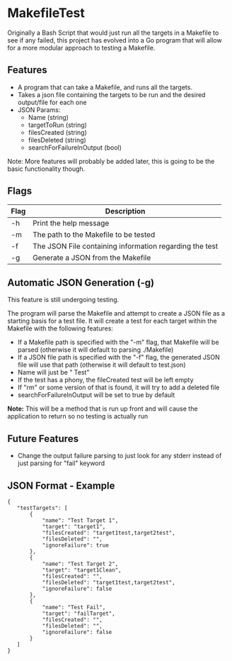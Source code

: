 # MakefileTest
Originally a Bash Script that would just run all the targets in a Makefile to see if any failed, this project has evolved into a Go program that will allow for a more modular approach to testing a Makefile.

## Features
 - A program that can take a Makefile, and runs all the targets.
 - Takes a json file containing the targets to be run and the desired output/file for each one
 - JSON Params: 
      - Name (string)
      - targetToRun (string)
      - filesCreated (string)
      - filesDeleted (string)
      - searchForFailureInOutput (bool)
 
 Note: More features will probably be added later, this is going to be the basic functionality though.

## Flags
| Flag  | Description                                             |
| ----- | ------------------------------------------------------- |
|  -h   | Print the help message                                  |
|  -m   | The path to the Makefile to be tested                   |
|  -f   | The JSON File containing information regarding the test |
|  -g   | Generate a JSON from the Makefile                       |

## Automatic JSON Generation (-g)
This feature is still  undergoing testing.  

The program will parse the Makefile and attempt to create a JSON file as a starting basis for a test file. It will create a test for each target within the Makefile with the following features:
- If a Makefile path is specified with the "-m" flag, that Makefile will be parsed (otherwise it will default to parsing ./Makefile)
- If a JSON file path is specified with the "-f" flag, the generated JSON file will use that path (otherwise it will default to test.json)
- Name will just be "<Target> Test"
- If the test has a phony, the fileCreated test will be left empty
- If "rm" or some version of that is found, it will try to add a deleted file
- searchForFailureInOutput will be set to true by default
     
**Note:** This will be a method that is run up front and will cause the application to return so no testing is actually run

## Future Features
- Change the output failure parsing to just look for any stderr instead of just parsing for "fail" keyword

 ## JSON Format - Example
 ```
 {
    "testTargets": [
        {
            "name": "Test Target 1",
            "target": "target1",
            "filesCreated": "target1test,target2test",
            "filesDeleted": "",
            "ignoreFailure": true
        },
        {
            "name": "Test Target 2",
            "target": "target1Clean",
            "filesCreated": "",
            "filesDeleted": "target1test,target2test",
            "ignoreFailure": false
        },
        {
            "name": "Test Fail",
            "target": "failTarget",
            "filesCreated": "",
            "filesDeleted": "",
            "ignoreFailure": false
        }
    ]
}
```